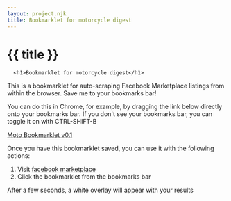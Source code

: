 ```yaml
---
layout: project.njk
title: Bookmarklet for motorcycle digest
---
```

# {{ title }}

      <h1>Bookmarklet for motorcycle digest</h1>
<p>
  This is a bookmarklet for auto-scraping Facebook Marketplace listings from within the browser. Save me to your bookmarks bar!
</p>
<p>
  You can do this in Chrome, for example, by dragging the link below directly onto your bookmarks bar. If you don't see your bookmarks bar, you can toggle it on with CTRL-SHIFT-B
</p>
<p><a href="javascript: (() => {const SEARCH_TERMS='BMW R60/2,BMW R50/2,BMW R69S,BMW R69 S,BMW R80GS,BMW R80 GS,BMW R100GS,BMW R100 GS,BMW R90S,BMW R90 S,Norton Commando,Honda CL77,Kawasaki Z1,Honda RC30',LOCATION_COORDINATES=[{latitude:43.4708,longitude:-74.4131}],REQUEST_SPACING=150;let fbRequestToken;function parseSearchResponse(e){return e.data.marketplace_search.feed_units.edges.map((e=>e.node.listing))}function currentDay(){return Math.floor(Date.now()/864e5)}function requestBody(e,t){const a={__hs:'19650.HYP:comet_pkg.2.1..2.1',fb_dtsg:fbRequestToken,fb_api_caller_class:'RelayModern',fb_api_req_friendly_name:'CometMarketplaceSearchContentContainerQuery',variables:{buyLocation:{latitude:36,longitude:-115},contextual_data:null,count:24,cursor:null,flashSaleEventID:'',hasFlashSaleEventID:!1,marketplaceSearchMetadataCardEnabled:!0,params:{bqf:{callsite:'COMMERCE_MKTPLACE_WWW',query:e},browse_request_params:{commerce_enable_local_pickup:!0,commerce_enable_shipping:!0,commerce_search_and_rp_available:!0,commerce_search_and_rp_category_id:[],commerce_search_and_rp_condition:null,commerce_search_and_rp_ctime_days:null,filter_location_latitude:36,filter_location_longitude:-115,filter_price_lower_bound:0,filter_price_upper_bound:214748364700,filter_radius_km:8e4},custom_request_params:{browse_context:null,contextual_filters:[],referral_code:null,saved_search_strid:null,search_vertical:'C2C',seo_url:null,surface:'SEARCH',virtual_contextual_filters:[]}},savedSearchID:null,savedSearchQuery:e,scale:2,shouldIncludePopularSearches:!1,topicPageParams:{location_id:'109546952404225',url:null}},doc_id:6668288286594651},o=Object.keys(a).reduce(((e,t)=>{const o=e.length?'&':'?',n=a[t];return e+o+t+'='+('object'==typeof n?JSON.stringify(n):n)}),'');return encodeURI(o)}async function holdFor(e){await new Promise((async t=>{await setTimeout(t,e)}))}async function handleFacebookRequest(e){return console.log('before'),await holdFor(REQUEST_SPACING),console.log('after'),fetch('https://www.facebook.com/api/graphql/',{headers:{accept:'*/*','accept-language':'en-US,en;q=0.9','content-type':'application/x-www-form-urlencoded','sec-fetch-mode':'cors','sec-fetch-site':'same-origin',cookie:'datr=4VJEZOB9kjFOecbVWRUa40Tx; sb=4VJEZCjVJ6i33B1GQw7s8T2U; c_user=4201942; m_ls=%7B%22c%22%3A%7B%221%22%3A%22HCwAABaYZxaU_sjhDBMFFqz3gAQA%22%2C%222%22%3A%22GTwVQBxMAAAWAhaKtuLSDBYAABV-HEwAABYAFo6o-dIMFgAAFcYBHEwAABaiAhbijYTTDBYAABYoAA%22%2C%2295%22%3A%22HCwAABZkFranhcQDEwUWrPeABAA%22%7D%2C%22d%22%3A%22e0741f88-3484-41ea-b536-88512955527f%22%2C%22s%22%3A%221%22%2C%22u%22%3A%22a0lwtk%22%7D; presence=C%7B%22t3%22%3A%5B%5D%2C%22utc3%22%3A1697813400241%2C%22v%22%3A1%7D; wd=1332x758; xs=17%3AeHrN1bkWIhXQ0Q%3A2%3A1684077500%3A-1%3A3021%3A%3AAcWpxse9v6hsG70uKGORJJfJ9Tr1llXA0jROJM-ul8Q; fr=1oOjTPvz6l67gogki.AWUWa2k_3JWWaI3bI4wz9Kyjdn0.BlMrcG.cB.AAA.0.0.BlMrcG.AWWrw50YVBE; usida=eyJ2ZXIiOjEsImlkIjoiQXMydTd4NDFybDQybjQiLCJ0aW1lIjoxNjk3ODIyNjkzfQ%3D%3D','Referrer-Policy':'strict-origin-when-cross-origin'},body:requestBody('1968 BMW R60/2',e),method:'POST'}).then((e=>(console.log('res',e),e.json()))).then((e=>{const t=parseSearchResponse(e);return t.forEach((e=>{})),t}))}function setFbRequestToken(){const e=document.querySelector('#__eqmc'),t=JSON.parse(e?.textContent);fbRequestToken=t.f}function formatResults(e){return e.map((e=>({url:'https://facebook.com/marketplace/item/'+e.id,title:e.marketplace_listing_title,price:e.listing_price.formatted_amount,image:e.primary_listing_photo?.image?.uri})))}function filterResults(e){const t=SEARCH_TERMS.split(',');return e.filter((e=>!!t.find((t=>{const a=new RegExp(t,'ig');return e.title.match(a)}))))}function displayListings(e){const t=document.querySelector('body'),a=document.createElement('div');a.style.zIndex=1e9,a.style.padding='10px',a.style.position='absolute',a.style.margin='auto',a.style.width='90%',a.style.height='90%',a.style.left=0,a.style.right=0,a.style.top=0,a.style.bottom=0,a.style.background='white',a.style.overflowY='scroll',t.appendChild(a),e.forEach((e=>{const t=document.createElement('div'),o=document.createElement('p'),n=document.createElement('a'),r=document.createElement('img');n.innerText=e.title+' | '+e.price,n.href=e.url,r.src=e.image,r.style.height='300px',r.style.width='auto',t.appendChild(o),o.appendChild(n),t.appendChild(r),a.appendChild(t)}))}async function main(){let e=[];setFbRequestToken();let t=0;for(;t<LOCATION_COORDINATES.length;){const a=LOCATION_COORDINATES[t];let o=await handleFacebookRequest(a);console.log('results',o),o=formatResults(o),o=filterResults(o),e=[...e,...o],t++}console.log('listings.length',e.length),displayListings(e)}main();} )();">Moto Bookmarklet v0.1</a>
<!-- feed it through our jsmin filter to minify --></p>
<p>
  Once you have this bookmarklet saved, you can use it with the following actions:
  <ol>
    <li>Visit <a href="https://facebook.com/marketplace" target="_blank">facebook marketplace</a></li>
    <li>Click the bookmarklet from the bookmarks bar</li>
  </ol>
  After a few seconds, a white overlay will appear with your results
